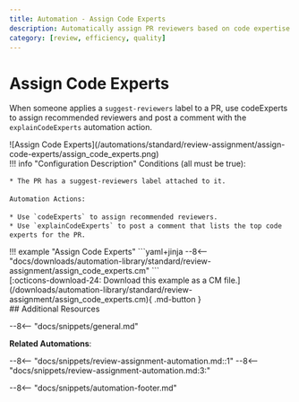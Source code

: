 ```yaml
---
title: Automation - Assign Code Experts
description: Automatically assign PR reviewers based on code expertise.
category: [review, efficiency, quality]
---
```

# Assign Code Experts

<!-- --8<-- [start:example]-->
When someone applies a `suggest-reviewers` label to a PR, use codeExperts to assign recommended reviewers and post a comment with the `explainCodeExperts` automation action.

<div class="automationImage" style="align:right" markdown="1">
![Assign Code Experts](/automations/standard/review-assignment/assign-code-experts/assign_code_experts.png)
</div>
<div class="automationDescription" markdown="1">
!!! info "Configuration Description"
    Conditions (all must be true):

    * The PR has a suggest-reviewers label attached to it.

    Automation Actions:

    * Use `codeExperts` to assign recommended reviewers.
    * Use `explainCodeExperts` to post a comment that lists the top code experts for the PR.
</div>
<div class="automationExample" markdown="1">
!!! example "Assign Code Experts"
    ```yaml+jinja
    --8<-- "docs/downloads/automation-library/standard/review-assignment/assign_code_experts.cm"
    ```
    <div class="result" markdown="1">
      <span>
      [:octicons-download-24: Download this example as a CM file.](/downloads/automation-library/standard/review-assignment/assign_code_experts.cm){ .md-button }
      </span>
    </div>
</div>
<!-- --8<-- [end:example]-->
## Additional Resources

--8<-- "docs/snippets/general.md"

**Related Automations**:

--8<-- "docs/snippets/review-assignment-automation.md::1"
--8<-- "docs/snippets/review-assignment-automation.md:3:"

--8<-- "docs/snippets/automation-footer.md"
